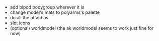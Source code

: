 - add bipod bodygroup wherever it is
- change model's mats to polyarms's palette
- do all the attachas
- slot icons
- (optional) worldmodel (the ak worldmodel seems to work just fine for now)